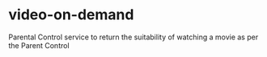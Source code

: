 # video-on-demand

Parental Control service to return the suitability of watching a movie as per the Parent Control
